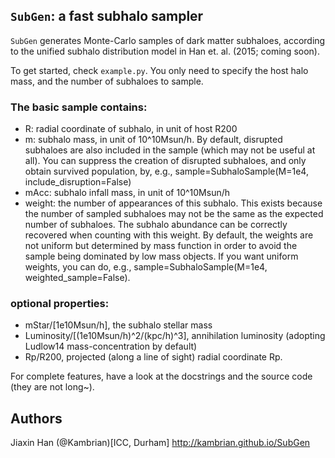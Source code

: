 ## `SubGen`: a fast subhalo sampler 
`SubGen` generates Monte-Carlo samples of dark matter subhaloes, according to the unified subhalo distribution model in Han et. al. (2015; coming soon).

To get started, check `example.py`. You only need to specify the host halo mass, and the number of subhaloes to sample.

### The basic sample contains:

- R:     radial coordinate of subhalo, in unit of host R200
- m:     subhalo mass, in unit of 10^10Msun/h. By default, disrupted subhaloes are also included in the sample (which may not be useful at all). You can suppress the creation of disrupted subhaloes, and only obtain survived population, by, e.g., 
        sample=SubhaloSample(M=1e4, include_disruption=False)
- mAcc:  subhalo infall mass, in unit of 10^10Msun/h
- weight: the number of appearances of this subhalo. This exists because the number of sampled subhaloes may not be the same as the expected number of subhaloes. The subhalo abundance can be correctly recovered when counting with this weight. By default, the weights are not uniform but determined by mass function in order to avoid the sample being dominated by low mass objects. If you want uniform weights, you can do, e.g., 
        sample=SubhaloSample(M=1e4, weighted_sample=False).

### optional properties:  
  - mStar/[1e10Msun/h],  the subhalo stellar mass
  - Luminosity/[(1e10Msun/h)^2/(kpc/h)^3],  annihilation luminosity (adopting Ludlow14 mass-concentration by default)
  - Rp/R200,  projected (along a line of sight) radial coordinate Rp. 

For complete features, have a look at the docstrings and the source code (they are not long~).

## Authors
Jiaxin Han (@Kambrian)[ICC, Durham]
http://kambrian.github.io/SubGen